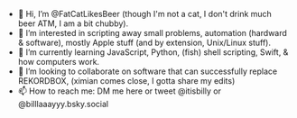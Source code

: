 - 👋 Hi, I’m @FatCatLikesBeer (though I'm not a cat, I don't drink much beer ATM, I am a bit chubby).
- 👀 I’m interested in scripting away small problems, automation (hardward & software), mostly Apple stuff (and by extension, Unix/Linux stuff).
- 🌱 I’m currently learning JavaScript, Python, (fish) shell scripting, Swift, & how computers work. 
- 💞️ I’m looking to collaborate on software that can successfully replace REKORDBOX, (ximian comes close, I gotta share my edits)
- 📫 How to reach me: DM me here or tweet @itisbilly or @billlaaayyy.bsky.social

<!---
FatCatLikesBeer/FatCatLikesBeer is a ✨ special ✨ repository because its `README.md` (this file) appears on your GitHub profile.
You can click the Preview link to take a look at your changes.
--->
